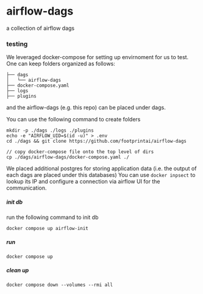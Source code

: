 # airflow-dags
a collection of airflow dags


### testing ###

We leveraged docker-compose for setting up envirnoment for us to test. One can keep folders organized as follows:
```
├── dags
│   └── airflow-dags
├── docker-compose.yaml
├── logs
├── plugins
```
and the airflow-dags (e.g. this repo) can be placed under dags.

You can use the following command to create folders
```
mkdir -p ./dags ./logs ./plugins
echo -e "AIRFLOW_UID=$(id -u)" > .env
cd ./dags && git clone https://github.com/footprintai/airflow-dags

// copy docker-compose file onto the top level of dirs
cp ./dags/airflow-dags/docker-compose.yaml ./
```

We placed additional postgres for storing application data (i.e. the output of each dags are placed under this databases)
You can use `docker inpsect` to lookup its IP and configure a connection via airflow UI for the communication.

##### init db #####

run the following command to init db

```
docker compose up airflow-init
```

##### run #####
```
docker compose up
```

##### clean up ######

```
docker compose down --volumes --rmi all
```
